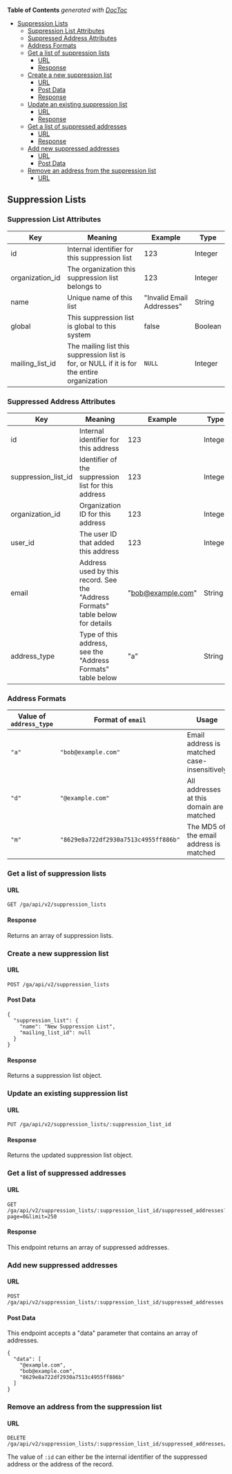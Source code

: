 <!-- START doctoc generated TOC please keep comment here to allow auto update -->
<!-- DON'T EDIT THIS SECTION, INSTEAD RE-RUN doctoc TO UPDATE -->
**Table of Contents**  *generated with [DocToc](http://doctoc.herokuapp.com/)*

- [Suppression Lists](#suppression-lists)
  - [Suppression List Attributes](#suppression-list-attributes)
  - [Suppressed Address Attributes](#suppressed-address-attributes)
  - [Address Formats](#address-formats)
  - [Get a list of suppression lists](#get-a-list-of-suppression-lists)
    - [URL](#url)
    - [Response](#response)
  - [Create a new suppression list](#create-a-new-suppression-list)
    - [URL](#url-1)
    - [Post Data](#post-data)
    - [Response](#response-1)
  - [Update an existing suppression list](#update-an-existing-suppression-list)
    - [URL](#url-2)
    - [Response](#response-2)
  - [Get a list of suppressed addresses](#get-a-list-of-suppressed-addresses)
    - [URL](#url-3)
    - [Response](#response-3)
  - [Add new suppressed addresses](#add-new-suppressed-addresses)
    - [URL](#url-4)
    - [Post Data](#post-data-1)
  - [Remove an address from the suppression list](#remove-an-address-from-the-suppression-list)
    - [URL](#url-5)

<!-- END doctoc generated TOC please keep comment here to allow auto update -->

## Suppression Lists


### Suppression List Attributes

| Key             | Meaning                                                                                     | Example                   | Type    |
| --------------- | ------------------------------------------------------------------------------------------- | ------------------------- | ------- |
| id              | Internal identifier for this suppression list                                               | 123                       | Integer |
| organization_id | The organization this suppression list belongs to                                           | 123                       | Integer |
| name            | Unique name of this list                                                                    | "Invalid Email Addresses" | String  |
| global          | This suppression list is global to this system                                              | false                     | Boolean |
| mailing_list_id | The mailing list this suppression list is for, or NULL if it is for the entire organization | `NULL`                    | Integer |


### Suppressed Address Attributes

| Key                 | Meaning                                                                        | Example           | Type    |
| ------------------- | ------------------------------------------------------------------------------ | ----------------- | ------- |
| id                  | Internal identifier for this address                                           | 123               | Integer |
| suppression_list_id | Identifier of the suppression list for this address                            | 123               | Integer |
| organization_id     | Organization ID for this address                                               | 123               | Integer |
| user_id             | The user ID that added this address                                            | 123               | Integer |
| email               | Address used by this record. See the "Address Formats" table below for details | "bob@example.com" | String  |
| address_type        | Type of this address, see the "Address Formats" table below                    | "a"               | String  |


### Address Formats

| Value of `address_type` | Format of `email`                    | Usage                                       |
| ----------------------- | ------------------------------------ | ------------------------------------------- |
| `"a"`                   | `"bob@example.com"`                  | Email address is matched case-insensitively |
| `"d"`                   | `"@example.com"`                     | All addresses at this domain are matched    |
| `"m"`                   | `"8629e8a722df2930a7513c4955ff886b"` | The MD5 of the email address is matched     |


### Get a list of suppression lists

#### URL

    GET /ga/api/v2/suppression_lists

#### Response

Returns an array of suppression lists.


### Create a new suppression list

#### URL

    POST /ga/api/v2/suppression_lists

#### Post Data

    {
      "suppression_list": {
        "name": "New Suppression List",
        "mailing_list_id": null
      }
    }

#### Response

Returns a suppression list object.


### Update an existing suppression list

#### URL

    PUT /ga/api/v2/suppression_lists/:suppression_list_id

#### Response

Returns the updated suppression list object.


### Get a list of suppressed addresses

#### URL

    GET /ga/api/v2/suppression_lists/:suppression_list_id/suppressed_addresses?page=0&limit=250

#### Response

This endpoint returns an array of suppressed addresses.


### Add new suppressed addresses

#### URL

    POST /ga/api/v2/suppression_lists/:suppression_list_id/suppressed_addresses

#### Post Data

This endpoint accepts a "data" parameter that contains an array of addresses.

    {
      "data": [
        "@example.com",
        "bob@example.com",
        "8629e8a722df2930a7513c4955ff886b"
      ]
    }


### Remove an address from the suppression list

#### URL

    DELETE /ga/api/v2/suppression_lists/:suppression_list_id/suppressed_addresses/:id

The value of `:id` can either be the internal identifier of the suppressed
address or the address of the record.
